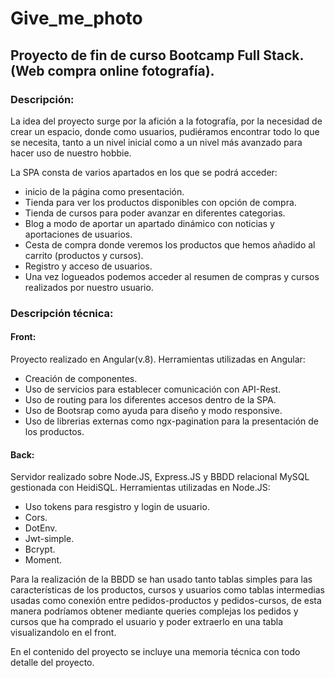 # Give_me_photo 

## Proyecto de fin de curso Bootcamp Full Stack. (Web compra online fotografía). 

### Descripción:
La idea del proyecto surge por la afición a la fotografía, por la necesidad de crear un espacio, donde como usuarios, pudiéramos encontrar todo lo que se necesita, 
tanto a un nivel inicial como a un nivel más avanzado para hacer uso de nuestro hobbie.

La SPA consta de varios apartados en los que se podrá acceder:
- inicio de la página como presentación.
- Tienda para ver los productos disponibles con opción de compra.
- Tienda de cursos para poder avanzar en diferentes categorias.
- Blog a modo de aportar un apartado dinámico con noticias y aportaciones de usuarios.
- Cesta de compra donde veremos los productos que hemos añadido al carrito (productos y cursos).
- Registro y acceso de usuarios.
- Una vez logueados podemos acceder al resumen de compras y cursos realizados por nuestro usuario.

### Descripción técnica:
#### Front:
Proyecto realizado en Angular(v.8).
Herramientas utilizadas en Angular:
- Creación de componentes.
- Uso de servicios para establecer comunicación con API-Rest.
- Uso de routing para los diferentes accesos dentro de la SPA.
- Uso de Bootsrap como ayuda para diseño y modo responsive.
- Uso de librerias externas como ngx-pagination para la presentación de los productos.

#### Back:
Servidor realizado sobre Node.JS, Express.JS y BBDD relacional MySQL gestionada con HeidiSQL.
Herramientas utilizadas en Node.JS:
- Uso tokens para resgistro y login de usuario.
- Cors.
- DotEnv.
- Jwt-simple.
- Bcrypt.
- Moment.

Para la realización de la BBDD se han usado tanto tablas simples para las características de los productos, cursos y usuarios como tablas intermedias
usadas como conexión entre pedidos-productos y pedidos-cursos, de esta manera podríamos obtener mediante queries complejas los pedidos y cursos que ha comprado el usuario y poder extraerlo en una tabla visualizandolo en el front.

En el contenido del proyecto se incluye una memoria técnica con todo detalle del proyecto.
